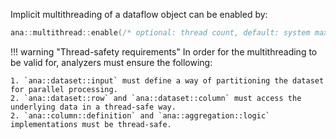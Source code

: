 
Implicit multithreading of a dataflow object can be enabled by:
```cpp
ana::multithread::enable(/* optional: thread count, default: system max. */);
```
!!! warning "Thread-safety requirements"
    In order for the multithreading to be valid for, analyzers must ensure the following:

    1. `ana::dataset::input` must define a way of partitioning the dataset for parallel processing.
    2. `ana::dataset::row` and `ana::dataset::column` must access the underlying data in a thread-safe way.
    2. `ana::column::definition` and `ana::aggregation::logic` implementations must be thread-safe.